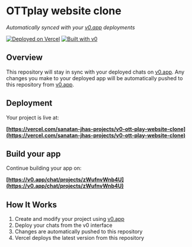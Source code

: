 # OTTplay website clone

*Automatically synced with your [v0.app](https://v0.app) deployments*

[![Deployed on Vercel](https://img.shields.io/badge/Deployed%20on-Vercel-black?style=for-the-badge&logo=vercel)](https://vercel.com/sanatan-jhas-projects/v0-ott-play-website-clone)
[![Built with v0](https://img.shields.io/badge/Built%20with-v0.app-black?style=for-the-badge)](https://v0.app/chat/projects/zWufnvWnb4U)

## Overview

This repository will stay in sync with your deployed chats on [v0.app](https://v0.app).
Any changes you make to your deployed app will be automatically pushed to this repository from [v0.app](https://v0.app).

## Deployment

Your project is live at:

**[https://vercel.com/sanatan-jhas-projects/v0-ott-play-website-clone](https://vercel.com/sanatan-jhas-projects/v0-ott-play-website-clone)**

## Build your app

Continue building your app on:

**[https://v0.app/chat/projects/zWufnvWnb4U](https://v0.app/chat/projects/zWufnvWnb4U)**

## How It Works

1. Create and modify your project using [v0.app](https://v0.app)
2. Deploy your chats from the v0 interface
3. Changes are automatically pushed to this repository
4. Vercel deploys the latest version from this repository
